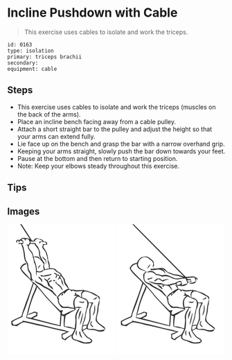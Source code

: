 # Incline Pushdown with Cable
> This exercise uses cables to isolate and work the triceps.

``` 
id: 0163 
type: isolation 
primary: triceps brachii 
secondary:  
equipment: cable 
``` 

## Steps

 - This exercise uses cables to isolate and work the triceps (muscles on the back of the arms).
 - Place an incline bench facing away from a cable pulley.
 - Attach a short straight bar to the pulley and adjust the height so that your arms can extend fully.
 - Lie face up on the bench and grasp the bar with a narrow overhand grip.
 - Keeping your arms straight, slowly push the bar down towards your feet.
 - Pause at the bottom and then return to starting position.
 - Note: Keep your elbows steady throughout this exercise.

## Tips


## Images

<svg width="187pt" height="300" viewBox="0 0 187 225" xmlns="http://www.w3.org/2000/svg">
  <g fill="#FFF">
    <path d="M0 0h22.4c5.83 8.43 10.93 17.35 16.82 25.74-3.89-1.47-8.06-2.27-12.23-2.01-2.22-.13-3.51 1.98-5.09 3.17-2.07.45-5.86-.65-6.35 2.26.06.9-.21 3.04 1.25 2.61.13-.66.38-2 .5-2.67.44-.32 1.31-.98 1.75-1.3l1.04 4.21c.76-1.11 1.21-2.39 1.74-3.61 2.24 0 4.15.98 5.71 2.53l-1.76 1.76c-2.34.08-4.9-.31-7.01.93 1.69.81 3.56.56 5.36.53 2.17 6.27 4.32 12.64 4.67 19.32.27 4.78 1.23 9.81 4.62 13.42 1.45 3.52 1.35 7.35 1.98 11.04.54 3.18 2.97 5.49 4.28 8.32.57 3.1.41 6.28.82 9.4-4.84-6.68-11.63-11.66-16.11-18.63.97-4.55 5.03-7.06 9.27-8.09-.61-.53-1.22-1.05-1.83-1.57-4.65.93-7.67 4.62-9.59 8.69 1.78 3.61 3.89 7.11 6.79 9.94 4.03 4.58 9.52 7.73 12.8 12.98.87.82 1.73 1.66 2.6 2.48-4.02 11.79-8.04 23.59-12.66 35.18-2.25 7.51-5.67 14.68-6.99 22.45-5.94 2.98-12.2 5.27-17.88 8.77.07 2.39.15 4.81.82 7.12 3.04.57 6.07 1.15 9.14 1.5 3.51-2.91 7.28-5.68 11.74-6.9 7.61 1.17 15.08 3.03 22.5 5.02 12.1 1.83 23.79 5.63 35.78 7.99 5.46 1.4 11.08 2.07 16.44 3.85-3.15 1.03-6.29 2.1-9.31 3.48.2 2.65.36 5.3.46 7.96 2.04 1.18 4.17 2.2 6.37 3.06 2.75-3.94 7.18-5.85 10.91-8.64-1.61 3.85 1.28 8 5.23 8.56 6.2 1.32 11.51 5.64 18.03 5.61 3.56-.01 7.51.37 10.61-1.72 1.07-1.08 2.46-2.94 1.2-4.39-2.22-3.31-6.65-3.93-9.16-6.92-2.37-2.9-5.05-5.58-6.84-8.9 2.14-1.35 4.37-2.57 6.58-3.79 3.05 2.27 6.98 2.1 10.59 2.18 5.54-.08 10.34 4.07 16.01 2.69 1.81-.15 6.15-1.49 4.38-3.73-3.38.87-6.86 1.89-10.38 1.34-3.05-.58-5.92-1.97-9.03-2.17-2.67.03-5.34.27-8.01.35-.44-.59-1.32-1.77-1.76-2.37.48-4.72 2.77-8.88 4.68-13.12.86-5.27.17-10.62.12-15.91.25-5.26 3.07-9.89 5.23-14.55-2.68-.03-5.35.06-8.02.22-1.13-2.36-2.37-4.82-4.59-6.34-2.06-1.6-4.91-1.5-7.13-2.64.08-2.65-.91-5.84 1.15-7.94 1.24-1.6 3.2-2.9 5.31-2.42 5.25.94 10.31 3.03 14.72 6.02 2.2 1.54 5.43 1.6 6.91 4.1.98 1.63 2.46 3.46 1.6 5.47-1.49 5.62-3.04 11.28-3.23 17.14-.3 5.8-2.73 11.3-2.86 17.1 3.3 7.39 11.65 10.29 16.93 15.99.24-3.76-3.55-5.37-6.01-7.37-3.78-2.78-8.75-5.69-8.99-10.95.06-6.08 3.29-11.71 2.97-17.86-.38-3.82 1.94-7.19 1.71-10.99-.26-3.15 1.24-6.59-.1-9.55-4.92-3.25-9.84-6.91-15.69-8.29-3.68-.91-7.15-3.2-11.07-2.42.14-.31.42-.92.56-1.23-4.14.57-8.32.46-12.47.83-3.23.3-6.28-2.14-9.47-.78-1.51-.93-3.19-1.5-4.92-1.84-.63-3.61-2.76-6.61-4.82-9.54-2.07-2.72-1.24-6.67-3.58-9.23-1.55-1.87-3.26-3.65-4.19-5.93-.9-2.68-3.78-3.62-6-4.92-2.05-.84-2.96-2.99-4.57-4.36-3.04-1.63-6.64-1.68-10.01-1.6.1-3.49.46-7.17-1.1-10.42-2.13-4.33-1.57-9.28-3.08-13.79-1.03-4.79-4.33-8.55-6.84-12.62.26-.89.77-2.68 1.03-3.58 1.92-.23 3.83-.46 5.75-.7-.22-1.37.31-3.18-1.09-4.07-1.51-.85-3.36-.62-5.02-.9-1.51-4.41-6.61-4.41-10.39-5.49-3.38-.65-6.53 1.22-7.28 4.65-.76-.4-2.27-1.21-3.02-1.61C36.44 18.39 30.7 9.08 24.63 0H187v225H0V0m147.95 129.69c2.74 1.07 8.2.26 6.81-3.71-1.98 1.8-3.89 3.58-6.81 3.71m3.54 9.25c-.8 3.32-.51 6.75-.86 10.12-.54 3.08-1.9 5.94-2.59 8.99 5.02-4.72 4.65-12.85 3.45-19.11m-5.66 28.12c-.79 2.3-3.2 5.15-1.21 7.46 1.26 1.26 2.18 3.77 4.35 3.18-.73-1.99-2.4-3.27-4.01-4.54.22-1.98 2.2-4.2.87-6.1z"/>
    <path d="M24.44 26.48c1.41-1.36 3.33-1.28 5.14-1.12.42 1.43 1.28 2.66 2.2 3.8.01-.77.01-2.31.02-3.08 1.62-.27 3.56-1.32 4.85.3 1.01 1.48 1.74 3.12 2.61 4.69-.69 1.57-1.49 3.09-2.46 4.5-1.57-.45-3.19-.36-4.8-.37 1.6.92 4.25 1.26 3.68 3.75.18 6.28 7.48 9.03 8.13 15.15.41 4.03 2.67 7.71 2.39 11.82 4.85 7.05 2.71 15.94 4.48 23.75.36-2.34.36-4.72.35-7.08 3.88 1.05 9.13 1.48 11.53-2.49 5.64-1.51 11.53-3.12 17.4-2.1 3.12.49 3.9 4.26 6.86 5.03 2.33.87 4.24 2.52 5.83 4.4-.52.84-1.05 1.68-1.58 2.51-.52-.77-1.56-2.33-2.08-3.11-1.46 1.77-2.72-.39-3.89-1.09-1.06-1.08-2.65-1.15-4.03-1.52-.02 2.52 2.93 2.46 4.63 3.27-1.62 1.85-2.11 4.19-1.34 6.53.95-2.01 1.71-4.1 2.59-6.14 1.19 1.01 2.86 1.62 3.55 3.12-1.3 1.74-2.65 3.49-2.95 5.71.96-1 1.89-2.03 2.83-3.06.94.68 1.88 1.36 2.84 2.02.79 4.09 1.48 9.04 5.48 11.27-.45-.51-1.37-1.54-1.82-2.05-.39-3.34-.95-7.05-3.3-9.61-.05-1.62-1.08-2.83-2.1-3.98.44-.69.88-1.39 1.32-2.08 1.69 1.99 3.98 3.7 4.68 6.34.71 2.4.96 4.91 1.71 7.3 2.13 3 4.75 5.64 6.58 8.87-4.49.81-7.52 4.48-11.46 6.44-3.7 1.73-5.65 5.46-8.45 8.23 2.32 3.19 1.7 7.33 2.99 10.88 1.59 2.34 3.19 4.75 5.23 6.72 3.14 1.3 6.59 1.06 9.9.85 4.27.41 8.47 1.41 12.77 1.61-.3.5-.9 1.52-1.2 2.03-6.67 1.65-12.4 5.55-18.74 8.03-.81-.78-1.62-1.57-2.42-2.37.74-1.87 1.5-3.73 2.22-5.6-2.22.34-4.92 1.63-6.63-.55-10.46-10.21-20.82-20.6-29.79-32.16-4.35-5-8.64-10.08-13.41-14.68-1.68-1.13-5.17-2.06-4.29-4.7 1.16.77 2.34 1.51 3.54 2.22-.5-1.94-2.47-2.97-3.17-4.8-1.09-2.73-.41-5.79-1.36-8.55-1.02-2.18-2.61-4.04-3.73-6.17-2.31-4.4-.19-10.25-3.82-14.07-3.87-5.29-2.61-12.25-4.31-18.27-1.17-4.26-1.22-9.13-4.37-12.56 3 .12 3.37-3.6 2.04-5.51-.91-.82-1.86-1.57-2.87-2.27m39.13 62.36c-2.05.5-3.92-.37-5.59-1.48-.43 1.33.23 2.58 1.4 3.26 5.81-.36 12.02-.36 17.18-3.38-.13-.33-.41-.99-.55-1.32-3.94 1.71-8.28 2.03-12.44 2.92m-10.01 1.85c.58 2.49 2.95 3.72 4.5 5.52.69 1.35.77 3.35 2.62 3.61-.17-1.5-.39-3-.64-4.49-2.07-1.65-3.65-4.28-6.48-4.64m15.65 6.27c-1.85-1.22-3.44-3.18-5.85-3.17 1.6 2.8 5.16 4.05 6.11 7.25.9 2.18.52 5.29 3.05 6.42 2.79 1.1 3.85 5.04 7.18 4.61-.98-2.23-2.32-4.33-4.67-5.28-1.93-.83-1.67-3.32-2.48-4.95-1.41-1.22-1.79-3.09-2.47-4.74 1.98-.82 3.39-2.42 4.5-4.19-2.78-.45-3.83 2.37-5.37 4.05m2.13 2.15c.68.46 1.38.91 2.07 1.36 1.46-1.14 4.6-1.93 3.15-4.35-1.61 1.21-3.25 2.42-5.22 2.99m-23.56-2.65c-.02 5.84 6.92 6.35 10.47 9.29 4.42 4.05 10.4 5.37 15.14 8.92 5.14 2.48 7.67 8.31 12.86 10.6-2.05-4.17-5.92-7.12-8.62-10.87-3.15-1.45-6.13-3.21-9.09-5-2.29-1.41-5.07-2.07-6.93-4.12-3.72-4.39-10.89-3.4-13.83-8.82m31.63.77c-.57 1.81 3.12 1.87 3.54.41-.22-1.6-2.71-1.37-3.54-.41m4.93 5.26c2.56 2.49 6.01 4.05 7.95 7.16 1.16 1.6 1.76 3.79 3.74 4.6-1.23-5.28-5.26-9.97-10.47-11.6-.25-1.3-.51-2.6-.8-3.89-1.27.8-1.43 2.7-.42 3.73z"/>
    <path d="M47.53 29.27c.96-3.18 3.81-4.11 6.88-3.86 2.5 1.35 6.27 1.49 6.47 5.17-.69-.19-2.08-.56-2.77-.75l-3.09.8c.37 1.14.75 2.28 1.11 3.43.01-3.93 4.24-3.31 6.97-3.17 1.63.28 4.02.05 4.6 2.12-.98 2.76-4.51 1.03-6.66 1.24.19.69.58 2.07.78 2.76-.37.49-1.11 1.48-1.48 1.97 1.07 4.39 5.73 6.69 6.64 11.15.84 3.29 2.72 6.44 2.23 9.94.29.39.89 1.17 1.18 1.57-1.06 2.71.44 5.3 1.19 7.86.71 2.38-.07 5.03 1.17 7.27-2.51.05-4.96.61-7.33 1.41-.77-1.92-1.34-3.91-1.89-5.91.33-1.71.64-3.42.99-5.13-3.26-3.95-5.59-8.5-7.47-13.24-.68-2.44.17-5.09-.77-7.48-.97-2.52-1.84-5.12-3.21-7.46-1.58-1.89-3.78-3.48-4.04-6.12-2.8-.22-5.62-.31-8.44-.19-.08-.85-.25-2.55-.33-3.4 3.18 1.94 6.87-.23 10.37.18l-3.1-.16m13.36 26.4c.28 3.3 3.1 5.28 5.4 7.25.23 2.43.5 4.87 1.34 7.19-.05-2.97-.42-5.91-.75-8.85-2.59-1.23-3.62-4.11-5.99-5.59z"/>
    <path d="M40.09 33.76c2.32.13 4.64.23 6.96.31 1.73 3.77 5.41 6.21 6.83 10.16 1.9 3.46.64 7.59 1.84 11.23.59 1.78 2.14 3.34 1.86 5.33-1.27-1.48-2.04-3.62-4-4.37-2.5-1.15-5.33-.67-7.89.02-.83-3.26-1.25-6.91-3.75-9.4-1.76-1.86-3.43-3.85-4.59-6.15-1.06-2.75 1.27-5.08 2.74-7.13z"/>
    <path d="M45.89 57.16c8.07-1.72 13.52 5.78 17.33 11.69-1.13 3.13-1.24 6.62.57 9.53-2.28 1.16-4.47 2.58-6.94 3.33-1.99.11-3.9-.64-5.84-.96 1.08-8.36-3.87-15.6-5.12-23.59m9.22 14.81c-.99 1.5-1.84 3.13-1.74 4.99 1.75-2.27 3.21-4.75 5-6.99-1.02.78-2.05 1.55-3.26 2zM31.63 144.14c5.11-13.69 9.48-27.65 14.19-41.48 1.55 1.4 3 2.89 4.4 4.44-1.71 4.9-3.86 9.62-5.97 14.35-3.53 9.35-6.61 18.88-8.88 28.62-.74 3.78-1.33 7.61-2.75 11.21.98.76 2.03 1.47 3.31 1.61 18.85 4.51 37.6 9.44 56.49 13.79.86-6.43.94-12.93 1.49-19.39 1.4 1 2.78 2.19 4.65 1.89-.9 6-1.11 12.12-.39 18.16 3.22-.17 6.07 1.83 9.29 2.02 3.01 1.03 6.79.37 9.21 2.75-1.31 2.72-2.8 5.35-4.25 7.99-4.01 3.32-9.2 4.84-12.77 8.76-1.29-.93-2.8-1.63-3.79-2.91-.17-1.64-.12-3.29-.13-4.94 4.21-1.05 7.96-3.29 11.63-5.52-3.68.21-6.84-2.04-10.4-2.6-15.84-2.85-31.19-7.89-46.99-10.98-7.97-1.6-15.77-4.22-23.89-5l.48 1.85c-5.69.93-10.04 6.99-16.13 4.9-.6-1.42-1.23-2.83-1.87-4.23 4.95-4.63 12.08-5.88 17.88-9.25.02-5.82 3.46-10.69 5.19-16.04z"/>
    <path d="M51.22 108.2c5.92 5.67 10.76 12.31 16.02 18.56 8.12 8.22 15.51 17.1 23.78 25.17 2.14 1.83 1.12 4.78.97 7.15-.66 5.43-.55 10.9-1.21 16.32-3.32-1.94-7.16-2.35-10.81-3.28-11.98-2.97-23.84-6.37-35.8-9.4 2.53-1.32 5.06-2.63 7.69-3.72.19-2.12.36-4.23.55-6.35-1.77-.52-3.54-.97-5.31-1.47-3.82 1.93-7.88 3.3-11.81 4.98 2.31-6.25 3.29-12.86 5.57-19.1 1.91-6.2 4.31-12.24 6.84-18.21 1.64-3.39 3.8-6.71 3.52-10.65zM98.86 120.54c2.55-3.14 5.36-7.04 9.71-7.53.91 1.23 1.94 2.38 3.13 3.36.49-.54 1.47-1.61 1.97-2.15 5.02 4.4 11.6.67 17.4 1.16-2.87 2.3-4.03 6.23-2.64 9.69-.48.45-.97.89-1.46 1.33-1.39-2.67-3.47-4.69-6.67-4.52-.61-1.6-1.45-3.16-3.03-3.98.12 1.29.28 2.58.46 3.86-.91.61-1.81 1.22-2.71 1.84 2.03.06 4.06.12 6.09.25-6.98 4.22-8.35 13.64-5.01 20.62-3.16.32-6.21-.57-9.24-1.32-3.36-.9-6.9.18-10.26-.67-2.28-1.36-4.16-3.28-5.99-5.18-.86-2.84-2.17-6.03-.81-8.93-.52-.36-1.56-1.09-2.08-1.45 2.64-3.55 6.08-6.47 9.94-8.59.39.74.78 1.48 1.2 2.21m-2.93-.52c-.94.88-2.38 2.16-1.98 3.58.95-.23 1.78-.73 2.49-1.5.73-.54.71-2.35-.51-2.08z"/>
    <path d="M118 129.03c1.2-1.74 3.07-2.86 4.76-4.07 4.15 2.52 8.89 3.72 13.22 5.84 2.58 1.37 2.57 4.62 2.87 7.16-.86 6.8-3.41 13.28-4.09 20.12-1.48 8.71-5.98 16.85-5.84 25.85 2.49 4.12 5.3 8.07 8.47 11.69 2.89 2.04 6.41 3.28 8.39 6.41-1.18.72-2.17 2.16-3.71 1.97-3.44-.39-6.88 1.54-10.19.03-4.86-2.06-9.97-3.36-15.02-4.84-3.16-.59-4.24-4.52-2.9-7.13 1.72-3.87 3.85-7.58 5.2-11.6.96-6.78.85-13.64.8-20.46-.16-5.77 4.86-10.09 5.17-15.66l4.29.8c-3.11-3.52-7.81-2.27-11.75-1.34-1.2-4.82-2.03-10.16.33-14.77m5.89 5.13c2.47 1.64 5.36 2.16 8.29 1.98.53-.9 1.08-1.81 1.61-2.72-1.23.43-2.44.89-3.69 1.23-2.03-.54-4.12-1.15-6.21-.49m.41 22.72c-.23 2.63-1.72 5.53-.28 8.04.45-5.43 4.02-10.11 3.98-15.57-2.57 1.57-2.99 4.85-3.7 7.53m6.38-2.74c-1.87 6.61-3.76 13.26-4.64 20.08 3.76-5.94 3.67-13.24 5.55-19.84-.23-.06-.69-.18-.91-.24m-10.74 38.94c1.29-2.94-.58-6.23.94-9.25-3.75 1.35-2.12 6.51-.94 9.25m4.79-7.06c-.24 4.1 1.78 8.48 5.11 10.89-.81-3.88-4.01-7.2-3.14-11.36-.49.12-1.48.35-1.97.47z"/>
    <path d="M141 136.41c1.77.19 3.56.32 5.34.42-1.56 5.01-4.78 9.81-4.04 15.26.49 4.6.5 9.3-.34 13.86-.98 2.95-2.57 5.65-3.78 8.51-2.37-.77-4.68-.1-6.88.84.75-5.28 3.88-9.85 4.38-15.18.36-4.38 1.83-8.55 2.34-12.89 2.13-3.22 2.95-6.98 2.98-10.82zM118.9 146.63c-.43-.61-.85-1.22-1.27-1.83l5.29-.36c.49.5.97 1 1.46 1.51-1.38 1.13-2.65 2.44-3.34 4.11-1.7 3.74-3.78 7.73-3.14 11.97 1.2 6.1-.62 12.2-.92 18.29-5.63-1.82-11.56-3.93-17.5-3.54-.35-6.45.63-12.9 1.84-19.21 5-1.77 8.67-5.85 13.67-7.53 1.58-.76 2.65-2.23 3.91-3.41zM35.13 156.51c4.93 1.01 8.98-4 13.81-3.14 2.44.49 1.66 3.72-.04 4.56-2.52 1.42-5.19 2.58-7.59 4.21-2.46-.38-4.92-.77-7.4-1.02.42-1.54.83-3.07 1.22-4.61zM130.65 177.04c2.15-1.38 4.57-1.92 7.1-1.41-.32 1.35-.65 2.7-.98 4.05-2.07 1.17-4.17 2.28-6.28 3.36.1-2 .15-4 .16-6z"/>
  </g>
  <g fill="#333">
    <path d="M22.4 0h2.23c6.07 9.08 11.81 18.39 17.7 27.59.75.4 2.26 1.21 3.02 1.61.75-3.43 3.9-5.3 7.28-4.65 3.78 1.08 8.88 1.08 10.39 5.49 1.66.28 3.51.05 5.02.9 1.4.89.87 2.7 1.09 4.07-1.92.24-3.83.47-5.75.7-.26.9-.77 2.69-1.03 3.58 2.51 4.07 5.81 7.83 6.84 12.62 1.51 4.51.95 9.46 3.08 13.79 1.56 3.25 1.2 6.93 1.1 10.42 3.37-.08 6.97-.03 10.01 1.6 1.61 1.37 2.52 3.52 4.57 4.36 2.22 1.3 5.1 2.24 6 4.92.93 2.28 2.64 4.06 4.19 5.93 2.34 2.56 1.51 6.51 3.58 9.23 2.06 2.93 4.19 5.93 4.82 9.54 1.73.34 3.41.91 4.92 1.84 3.19-1.36 6.24 1.08 9.47.78 4.15-.37 8.33-.26 12.47-.83-.14.31-.42.92-.56 1.23 3.92-.78 7.39 1.51 11.07 2.42 5.85 1.38 10.77 5.04 15.69 8.29 1.34 2.96-.16 6.4.1 9.55.23 3.8-2.09 7.17-1.71 10.99.32 6.15-2.91 11.78-2.97 17.86.24 5.26 5.21 8.17 8.99 10.95 2.46 2 6.25 3.61 6.01 7.37-5.28-5.7-13.63-8.6-16.93-15.99.13-5.8 2.56-11.3 2.86-17.1.19-5.86 1.74-11.52 3.23-17.14.86-2.01-.62-3.84-1.6-5.47-1.48-2.5-4.71-2.56-6.91-4.1-4.41-2.99-9.47-5.08-14.72-6.02-2.11-.48-4.07.82-5.31 2.42-2.06 2.1-1.07 5.29-1.15 7.94 2.22 1.14 5.07 1.04 7.13 2.64 2.22 1.52 3.46 3.98 4.59 6.34 2.67-.16 5.34-.25 8.02-.22-2.16 4.66-4.98 9.29-5.23 14.55.05 5.29.74 10.64-.12 15.91-1.91 4.24-4.2 8.4-4.68 13.12.44.6 1.32 1.78 1.76 2.37 2.67-.08 5.34-.32 8.01-.35 3.11.2 5.98 1.59 9.03 2.17 3.52.55 7-.47 10.38-1.34 1.77 2.24-2.57 3.58-4.38 3.73-5.67 1.38-10.47-2.77-16.01-2.69-3.61-.08-7.54.09-10.59-2.18-2.21 1.22-4.44 2.44-6.58 3.79 1.79 3.32 4.47 6 6.84 8.9 2.51 2.99 6.94 3.61 9.16 6.92 1.26 1.45-.13 3.31-1.2 4.39-3.1 2.09-7.05 1.71-10.61 1.72-6.52.03-11.83-4.29-18.03-5.61-3.95-.56-6.84-4.71-5.23-8.56-3.73 2.79-8.16 4.7-10.91 8.64-2.2-.86-4.33-1.88-6.37-3.06-.1-2.66-.26-5.31-.46-7.96 3.02-1.38 6.16-2.45 9.31-3.48-5.36-1.78-10.98-2.45-16.44-3.85-11.99-2.36-23.68-6.16-35.78-7.99-7.42-1.99-14.89-3.85-22.5-5.02-4.46 1.22-8.23 3.99-11.74 6.9-3.07-.35-6.1-.93-9.14-1.5-.67-2.31-.75-4.73-.82-7.12 5.68-3.5 11.94-5.79 17.88-8.77 1.32-7.77 4.74-14.94 6.99-22.45 4.62-11.59 8.64-23.39 12.66-35.18-.87-.82-1.73-1.66-2.6-2.48-3.28-5.25-8.77-8.4-12.8-12.98-2.9-2.83-5.01-6.33-6.79-9.94 1.92-4.07 4.94-7.76 9.59-8.69.61.52 1.22 1.04 1.83 1.57-4.24 1.03-8.3 3.54-9.27 8.09 4.48 6.97 11.27 11.95 16.11 18.63-.41-3.12-.25-6.3-.82-9.4-1.31-2.83-3.74-5.14-4.28-8.32-.63-3.69-.53-7.52-1.98-11.04-3.39-3.61-4.35-8.64-4.62-13.42-.35-6.68-2.5-13.05-4.67-19.32-1.8.03-3.67.28-5.36-.53 2.11-1.24 4.67-.85 7.01-.93l1.76-1.76c-1.56-1.55-3.47-2.53-5.71-2.53-.53 1.22-.98 2.5-1.74 3.61l-1.04-4.21c-.44.32-1.31.98-1.75 1.3-.12.67-.37 2.01-.5 2.67-1.46.43-1.19-1.71-1.25-2.61.49-2.91 4.28-1.81 6.35-2.26 1.58-1.19 2.87-3.3 5.09-3.17 4.17-.26 8.34.54 12.23 2.01C33.33 17.35 28.23 8.43 22.4 0m2.04 26.48c1.01.7 1.96 1.45 2.87 2.27 1.33 1.91.96 5.63-2.04 5.51 3.15 3.43 3.2 8.3 4.37 12.56 1.7 6.02.44 12.98 4.31 18.27 3.63 3.82 1.51 9.67 3.82 14.07 1.12 2.13 2.71 3.99 3.73 6.17.95 2.76.27 5.82 1.36 8.55.7 1.83 2.67 2.86 3.17 4.8-1.2-.71-2.38-1.45-3.54-2.22-.88 2.64 2.61 3.57 4.29 4.7 4.77 4.6 9.06 9.68 13.41 14.68 8.97 11.56 19.33 21.95 29.79 32.16 1.71 2.18 4.41.89 6.63.55-.72 1.87-1.48 3.73-2.22 5.6.8.8 1.61 1.59 2.42 2.37 6.34-2.48 12.07-6.38 18.74-8.03.3-.51.9-1.53 1.2-2.03-4.3-.2-8.5-1.2-12.77-1.61-3.31.21-6.76.45-9.9-.85-2.04-1.97-3.64-4.38-5.23-6.72-1.29-3.55-.67-7.69-2.99-10.88 2.8-2.77 4.75-6.5 8.45-8.23 3.94-1.96 6.97-5.63 11.46-6.44-1.83-3.23-4.45-5.87-6.58-8.87-.75-2.39-1-4.9-1.71-7.3-.7-2.64-2.99-4.35-4.68-6.34-.44.69-.88 1.39-1.32 2.08 1.02 1.15 2.05 2.36 2.1 3.98 2.35 2.56 2.91 6.27 3.3 9.61.45.51 1.37 1.54 1.82 2.05-4-2.23-4.69-7.18-5.48-11.27-.96-.66-1.9-1.34-2.84-2.02-.94 1.03-1.87 2.06-2.83 3.06.3-2.22 1.65-3.97 2.95-5.71-.69-1.5-2.36-2.11-3.55-3.12-.88 2.04-1.64 4.13-2.59 6.14-.77-2.34-.28-4.68 1.34-6.53-1.7-.81-4.65-.75-4.63-3.27 1.38.37 2.97.44 4.03 1.52 1.17.7 2.43 2.86 3.89 1.09.52.78 1.56 2.34 2.08 3.11.53-.83 1.06-1.67 1.58-2.51-1.59-1.88-3.5-3.53-5.83-4.4-2.96-.77-3.74-4.54-6.86-5.03-5.87-1.02-11.76.59-17.4 2.1-2.4 3.97-7.65 3.54-11.53 2.49.01 2.36.01 4.74-.35 7.08-1.77-7.81.37-16.7-4.48-23.75.28-4.11-1.98-7.79-2.39-11.82-.65-6.12-7.95-8.87-8.13-15.15.57-2.49-2.08-2.83-3.68-3.75 1.61.01 3.23-.08 4.8.37.97-1.41 1.77-2.93 2.46-4.5-.87-1.57-1.6-3.21-2.61-4.69-1.29-1.62-3.23-.57-4.85-.3-.01.77-.01 2.31-.02 3.08-.92-1.14-1.78-2.37-2.2-3.8-1.81-.16-3.73-.24-5.14 1.12m23.09 2.79l3.1.16c-3.5-.41-7.19 1.76-10.37-.18.08.85.25 2.55.33 3.4 2.82-.12 5.64-.03 8.44.19.26 2.64 2.46 4.23 4.04 6.12 1.37 2.34 2.24 4.94 3.21 7.46.94 2.39.09 5.04.77 7.48 1.88 4.74 4.21 9.29 7.47 13.24-.35 1.71-.66 3.42-.99 5.13.55 2 1.12 3.99 1.89 5.91 2.37-.8 4.82-1.36 7.33-1.41-1.24-2.24-.46-4.89-1.17-7.27-.75-2.56-2.25-5.15-1.19-7.86-.29-.4-.89-1.18-1.18-1.57.49-3.5-1.39-6.65-2.23-9.94-.91-4.46-5.57-6.76-6.64-11.15.37-.49 1.11-1.48 1.48-1.97-.2-.69-.59-2.07-.78-2.76 2.15-.21 5.68 1.52 6.66-1.24-.58-2.07-2.97-1.84-4.6-2.12-2.73-.14-6.96-.76-6.97 3.17-.36-1.15-.74-2.29-1.11-3.43l3.09-.8c.69.19 2.08.56 2.77.75-.2-3.68-3.97-3.82-6.47-5.17-3.07-.25-5.92.68-6.88 3.86m-7.44 4.49c-1.47 2.05-3.8 4.38-2.74 7.13 1.16 2.3 2.83 4.29 4.59 6.15 2.5 2.49 2.92 6.14 3.75 9.4 2.56-.69 5.39-1.17 7.89-.02 1.96.75 2.73 2.89 4 4.37.28-1.99-1.27-3.55-1.86-5.33-1.2-3.64.06-7.77-1.84-11.23-1.42-3.95-5.1-6.39-6.83-10.16-2.32-.08-4.64-.18-6.96-.31m5.8 23.4c1.25 7.99 6.2 15.23 5.12 23.59 1.94.32 3.85 1.07 5.84.96 2.47-.75 4.66-2.17 6.94-3.33-1.81-2.91-1.7-6.4-.57-9.53-3.81-5.91-9.26-13.41-17.33-11.69m-14.26 86.98c-1.73 5.35-5.17 10.22-5.19 16.04-5.8 3.37-12.93 4.62-17.88 9.25.64 1.4 1.27 2.81 1.87 4.23 6.09 2.09 10.44-3.97 16.13-4.9l-.48-1.85c8.12.78 15.92 3.4 23.89 5 15.8 3.09 31.15 8.13 46.99 10.98 3.56.56 6.72 2.81 10.4 2.6-3.67 2.23-7.42 4.47-11.63 5.52.01 1.65-.04 3.3.13 4.94.99 1.28 2.5 1.98 3.79 2.91 3.57-3.92 8.76-5.44 12.77-8.76 1.45-2.64 2.94-5.27 4.25-7.99-2.42-2.38-6.2-1.72-9.21-2.75-3.22-.19-6.07-2.19-9.29-2.02-.72-6.04-.51-12.16.39-18.16-1.87.3-3.25-.89-4.65-1.89-.55 6.46-.63 12.96-1.49 19.39-18.89-4.35-37.64-9.28-56.49-13.79-1.28-.14-2.33-.85-3.31-1.61 1.42-3.6 2.01-7.43 2.75-11.21 2.27-9.74 5.35-19.27 8.88-28.62 2.11-4.73 4.26-9.45 5.97-14.35-1.4-1.55-2.85-3.04-4.4-4.44-4.71 13.83-9.08 27.79-14.19 41.48m19.59-35.94c.28 3.94-1.88 7.26-3.52 10.65-2.53 5.97-4.93 12.01-6.84 18.21-2.28 6.24-3.26 12.85-5.57 19.1 3.93-1.68 7.99-3.05 11.81-4.98 1.77.5 3.54.95 5.31 1.47-.19 2.12-.36 4.23-.55 6.35-2.63 1.09-5.16 2.4-7.69 3.72 11.96 3.03 23.82 6.43 35.8 9.4 3.65.93 7.49 1.34 10.81 3.28.66-5.42.55-10.89 1.21-16.32.15-2.37 1.17-5.32-.97-7.15-8.27-8.07-15.66-16.95-23.78-25.17-5.26-6.25-10.1-12.89-16.02-18.56m47.64 12.34c-.42-.73-.81-1.47-1.2-2.21-3.86 2.12-7.3 5.04-9.94 8.59.52.36 1.56 1.09 2.08 1.45-1.36 2.9-.05 6.09.81 8.93 1.83 1.9 3.71 3.82 5.99 5.18 3.36.85 6.9-.23 10.26.67 3.03.75 6.08 1.64 9.24 1.32-3.34-6.98-1.97-16.4 5.01-20.62-2.03-.13-4.06-.19-6.09-.25.9-.62 1.8-1.23 2.71-1.84a82.91 82.91 0 0 1-.46-3.86c1.58.82 2.42 2.38 3.03 3.98 3.2-.17 5.28 1.85 6.67 4.52.49-.44.98-.88 1.46-1.33-1.39-3.46-.23-7.39 2.64-9.69-5.8-.49-12.38 3.24-17.4-1.16-.5.54-1.48 1.61-1.97 2.15-1.19-.98-2.22-2.13-3.13-3.36-4.35.49-7.16 4.39-9.71 7.53m19.14 8.49c-2.36 4.61-1.53 9.95-.33 14.77 3.94-.93 8.64-2.18 11.75 1.34l-4.29-.8c-.31 5.57-5.33 9.89-5.17 15.66.05 6.82.16 13.68-.8 20.46-1.35 4.02-3.48 7.73-5.2 11.6-1.34 2.61-.26 6.54 2.9 7.13 5.05 1.48 10.16 2.78 15.02 4.84 3.31 1.51 6.75-.42 10.19-.03 1.54.19 2.53-1.25 3.71-1.97-1.98-3.13-5.5-4.37-8.39-6.41-3.17-3.62-5.98-7.57-8.47-11.69-.14-9 4.36-17.14 5.84-25.85.68-6.84 3.23-13.32 4.09-20.12-.3-2.54-.29-5.79-2.87-7.16-4.33-2.12-9.07-3.32-13.22-5.84-1.69 1.21-3.56 2.33-4.76 4.07m23 7.38c-.03 3.84-.85 7.6-2.98 10.82-.51 4.34-1.98 8.51-2.34 12.89-.5 5.33-3.63 9.9-4.38 15.18 2.2-.94 4.51-1.61 6.88-.84 1.21-2.86 2.8-5.56 3.78-8.51.84-4.56.83-9.26.34-13.86-.74-5.45 2.48-10.25 4.04-15.26-1.78-.1-3.57-.23-5.34-.42m-22.1 10.22c-1.26 1.18-2.33 2.65-3.91 3.41-5 1.68-8.67 5.76-13.67 7.53-1.21 6.31-2.19 12.76-1.84 19.21 5.94-.39 11.87 1.72 17.5 3.54.3-6.09 2.12-12.19.92-18.29-.64-4.24 1.44-8.23 3.14-11.97.69-1.67 1.96-2.98 3.34-4.11-.49-.51-.97-1.01-1.46-1.51l-5.29.36c.42.61.84 1.22 1.27 1.83m-83.77 9.88c-.39 1.54-.8 3.07-1.22 4.61 2.48.25 4.94.64 7.4 1.02 2.4-1.63 5.07-2.79 7.59-4.21 1.7-.84 2.48-4.07.04-4.56-4.83-.86-8.88 4.15-13.81 3.14m95.52 20.53c-.01 2-.06 4-.16 6 2.11-1.08 4.21-2.19 6.28-3.36.33-1.35.66-2.7.98-4.05-2.53-.51-4.95.03-7.1 1.41z"/>
    <path d="M60.89 55.67c2.37 1.48 3.4 4.36 5.99 5.59.33 2.94.7 5.88.75 8.85-.84-2.32-1.11-4.76-1.34-7.19-2.3-1.97-5.12-3.95-5.4-7.25zM55.11 71.97c1.21-.45 2.24-1.22 3.26-2-1.79 2.24-3.25 4.72-5 6.99-.1-1.86.75-3.49 1.74-4.99zM63.57 88.84c4.16-.89 8.5-1.21 12.44-2.92.14.33.42.99.55 1.32-5.16 3.02-11.37 3.02-17.18 3.38-1.17-.68-1.83-1.93-1.4-3.26 1.67 1.11 3.54 1.98 5.59 1.48zM53.56 90.69c2.83.36 4.41 2.99 6.48 4.64.25 1.49.47 2.99.64 4.49-1.85-.26-1.93-2.26-2.62-3.61-1.55-1.8-3.92-3.03-4.5-5.52zM69.21 96.96c1.54-1.68 2.59-4.5 5.37-4.05-1.11 1.77-2.52 3.37-4.5 4.19.68 1.65 1.06 3.52 2.47 4.74.81 1.63.55 4.12 2.48 4.95 2.35.95 3.69 3.05 4.67 5.28-3.33.43-4.39-3.51-7.18-4.61-2.53-1.13-2.15-4.24-3.05-6.42-.95-3.2-4.51-4.45-6.11-7.25 2.41-.01 4 1.95 5.85 3.17z"/>
    <path d="M71.34 99.11c1.97-.57 3.61-1.78 5.22-2.99 1.45 2.42-1.69 3.21-3.15 4.35-.69-.45-1.39-.9-2.07-1.36zM47.78 96.46c2.94 5.42 10.11 4.43 13.83 8.82 1.86 2.05 4.64 2.71 6.93 4.12 2.96 1.79 5.94 3.55 9.09 5 2.7 3.75 6.57 6.7 8.62 10.87-5.19-2.29-7.72-8.12-12.86-10.6-4.74-3.55-10.72-4.87-15.14-8.92-3.55-2.94-10.49-3.45-10.47-9.29zM79.41 97.23c.83-.96 3.32-1.19 3.54.41-.42 1.46-4.11 1.4-3.54-.41zM84.34 102.49c-1.01-1.03-.85-2.93.42-3.73.29 1.29.55 2.59.8 3.89 5.21 1.63 9.24 6.32 10.47 11.6-1.98-.81-2.58-3-3.74-4.6-1.94-3.11-5.39-4.67-7.95-7.16zM95.93 120.02c1.22-.27 1.24 1.54.51 2.08-.71.77-1.54 1.27-2.49 1.5-.4-1.42 1.04-2.7 1.98-3.58zM147.95 129.69c2.92-.13 4.83-1.91 6.81-3.71 1.39 3.97-4.07 4.78-6.81 3.71zM123.89 134.16c2.09-.66 4.18-.05 6.21.49 1.25-.34 2.46-.8 3.69-1.23-.53.91-1.08 1.82-1.61 2.72-2.93.18-5.82-.34-8.29-1.98zM151.49 138.94c1.2 6.26 1.57 14.39-3.45 19.11.69-3.05 2.05-5.91 2.59-8.99.35-3.37.06-6.8.86-10.12zM124.3 156.88c.71-2.68 1.13-5.96 3.7-7.53.04 5.46-3.53 10.14-3.98 15.57-1.44-2.51.05-5.41.28-8.04zM130.68 154.14c.22.06.68.18.91.24-1.88 6.6-1.79 13.9-5.55 19.84.88-6.82 2.77-13.47 4.64-20.08zM145.83 167.06c1.33 1.9-.65 4.12-.87 6.1 1.61 1.27 3.28 2.55 4.01 4.54-2.17.59-3.09-1.92-4.35-3.18-1.99-2.31.42-5.16 1.21-7.46zM119.94 193.08c-1.18-2.74-2.81-7.9.94-9.25-1.52 3.02.35 6.31-.94 9.25zM124.73 186.02c.49-.12 1.48-.35 1.97-.47-.87 4.16 2.33 7.48 3.14 11.36-3.33-2.41-5.35-6.79-5.11-10.89z"/>
  </g>
</svg>

<svg width="187pt" height="300" viewBox="0 0 187 225" xmlns="http://www.w3.org/2000/svg">
  <g fill="#FFF">
    <path d="M0 0h27.11c3.71 4.25 7.72 8.22 11.69 12.23 21.49 21.84 43.1 43.56 64.7 65.28 4.39 4.41 8.64 8.96 13.27 13.13-5.75-2.07-11.64-4-17.81-4.05-3.56-1.26-7.03-2.8-10.64-3.95-2.77-2.19-4.56-5.73-8.2-6.69-4.99-.87-9.98.79-14.97.78-1.11-.46-2.12-1.11-3.17-1.69.59.59 1.75 1.77 2.34 2.36-1.94-.03-3.88-.07-5.82-.08.1.53.29 1.59.38 2.12 4.15.28 8.23-.47 12.28-1.24 3.72-.15 7.27 1.67 10.29 3.71.72 1.25 1.5 2.48 2.37 3.64.57-4.4-3.44-6.53-6.49-8.64 3.95 1.23 7.1 3.84 10.1 6.58 3.7 1.91 7.57 3.71 11.61 4.75 5.7.5 11.21 2.13 16.49 4.28-4.21.29-8.34 1.49-12.58 1.44-6.42-.92-11.58-5.72-18.07-6.4-2.32-.15-4.56.8-6.86.74-3.23-.96-6.45-1.99-9.83-2.22-2.06-2.08-4.18-4.47-7.21-5.02-3.46-.76-6.85.67-9.77 2.4 3.25-.06 6.51-.96 9.75-.36 2.76.54 4.84 2.57 6.67 4.57 3.97.16 7.84 1.25 11.22 3.36 4.9-1.94 10.02-.83 14.67 1.23l2.97 1.56c3.48.7 6.97 2.27 10.58 1.44 4-.72 8.02-1.47 12.11-1.27 1.39 2.72 2.36 5.62 3.2 8.54-3.26.95-6.55 1.8-9.8 2.77.35-2.54.67-5.53-1.97-6.99-4.78-.49-8.11 3.74-12.69 4.09-4.24 1.11-8.49 2.47-12.92 2.39-3.09-.34-5.73-2.27-8.77-2.79-3-.33-6.04.17-9.02-.37-4.28-.87-8.37-2.61-12.75-2.99 5.32 3.09 11.34 5.18 17.49 5.67 3.34-.31 6.69-.1 9.91.97-1.54.5-3.12.88-4.68 1.27 1.49.53 2.99 1.07 4.5 1.56.13-.7.38-2.1.51-2.8 2.51.57 5.08.8 7.55 1.52 2.6 2.23 4 5.45 6.39 7.87-.74-3.17-2.3-6.11-4.7-8.33 3.45-1.03 6.85-2.19 10.41-2.78 1.22 1.03 2.45 2.03 3.7 3.02 1.21-.12 2.42-.23 3.63-.34 5.27 1.96 12.85.12 14.56-5.88 1.9-.18 3.8-.36 5.7-.51-.44-1.69-.86-3.38-1.29-5.06-1.43.16-2.86.34-4.28.52-1.02-.72-2.04-1.43-3.07-2.14 4.63-.51 9.24-1.34 13.93-1.2.8 2.13 1.59 4.27 2.38 6.4-3.48 2.49-7.75 2.93-11.88 3.31 2.91 2.57 6.56.88 9.86.3 2.78-2.24 2.94-5.6 2.26-8.84 1.1 1.14 1.95 2.46 2.56 3.94-.06-1.26-.09-2.52-.11-3.79-1.01-.44-2.04-.83-3.08-1.17-.45-.4-1.35-1.22-1.8-1.62-5.18-.41-10.33.58-15.51.48C89.31 60.66 59.33 30.21 29.11 0H187v225H0V0m43.34 56.93c-4.1 1.93-6.67 5.75-8.42 9.78-2.34.62-4.72 1.19-6.93 2.21-2.82 1.49-4.19 4.54-5.74 7.17 4.61 10.55 15.09 16.34 22.16 25-1.82 4.96-2.83 10.19-5.07 15-4.68 14.42-11.24 28.26-14.6 43.08-5.92 2.86-12.08 5.21-17.74 8.61.09 2.36.05 4.75.59 7.07 3.05.66 6.12 1.3 9.24 1.62 3.41-2.72 6.96-5.62 11.27-6.72 10.53.74 20.44 4.88 30.87 6.24 14.79 3.71 29.68 6.91 44.52 10.37-3.18 1.09-6.38 2.15-9.45 3.54.2 2.66.35 5.33.47 8 2.02 1.17 4.13 2.17 6.32 3.01 2.75-3.91 7.11-5.85 10.87-8.54-1.06 2.93.23 6.62 3.26 7.74 3.35 1.25 6.91 1.95 10.09 3.67 5.47 2.89 11.92 3.23 17.91 2.19 2.2-.52 4.73-2.49 4.23-4.96-1.9-3.61-6.31-4.37-9.1-7.01-2.39-3.24-5.62-5.85-7.19-9.64 2.1-1.27 4.3-2.38 6.44-3.59 3.7 2.64 8.4 1.84 12.65 2.28 3.82.3 7.11 2.93 11.02 2.69 3.02.01 7.75-.15 8.03-4.13-4.78 1.75-10.19 2.61-15.01.54-4.21-1.68-8.71-.83-13.09-.72-.44-.62-1.31-1.87-1.75-2.49.49-4.69 2.75-8.86 4.72-13.05.66-4.94.35-9.96.03-14.92-.05-5.6 2.96-10.55 5.25-15.47-2.66-.1-5.32-.02-7.97.21-1.28-2.75-2.9-5.61-5.69-7.05-2.04-.89-4.23-1.35-6.37-1.91.39-2.93-.64-6.5 2.01-8.61 1.81-2.53 5-1.78 7.6-1.46 3.76 1.65 7.83 2.73 11.18 5.21 2.29 1.98 6.03 1.75 7.64 4.56.77 1.39 1.97 2.78 1.9 4.45-1.46 5.61-3.21 11.21-3.41 17.05-.29 5.81-2.32 11.35-3.01 17.1-.27 1.57.89 2.86 1.68 4.07 4.27 5.3 10.67 8.17 15.31 13.1.36-3.52-3.07-5-5.31-6.9-3.46-2.65-7.81-4.91-9.34-9.25-1.36-4.46.95-8.86 1.75-13.2 1.34-4.72.09-9.84 2.24-14.37.17-4.16.89-8.38.59-12.54-1.86-2.3-4.89-3.1-7.19-4.84-3.94-2.98-8.91-3.94-13.55-5.31-1.99-1.36-4.39-1.5-6.71-1.03l.87-1.27c-4.13.67-8.33.29-12.47.86-3.25.38-6.27-2.32-9.47-.83-1.5-.97-3.21-1.52-4.96-1.79-.73-2.74-1.29-7.05-5.28-6.49 1.52 2.07 3.04 4.15 4.58 6.21-4.57 1.48-8.06 4.9-12.22 7.16-3.21 1.78-5.08 5.07-7.55 7.67 2.45 4.12 1.06 9.58 4.37 13.25 1.17 1.5 2.2 3.14 3.64 4.42 3.16 1.31 6.64 1.03 9.98.88 4.19.38 8.32 1.3 12.52 1.67-.19.46-.57 1.39-.75 1.85-6.82 1.79-12.72 5.73-19.25 8.24-.7-.83-1.36-1.68-1.98-2.56.49-1.9 1.32-3.68 2.04-5.49-2.02.08-4.46 1.72-6.12-.13-8.5-7.83-16.29-16.39-24.13-24.87-6.8-8.78-14.21-17.08-22.01-24.99C37.9 91.2 29.8 85.3 24.39 77.03c.94-5.08 5.81-7.19 10.21-8.55.44 2.53.56 5.42 2.69 7.2 3.37 3.73 8.71 3.78 12.94 5.99-1.59 2.08-4.51 3.68-4.42 6.65.24 4.01.25 8.54 3.17 11.66 2.16 2.82 5.93 3.25 8.65 5.32 6.14 5.25 14.48 7.01 20.27 12.77 2.84 2.45 4.9 5.97 8.58 7.28-2.44-4.02-5.98-7.22-8.85-10.92-4.48-2.05-8.53-4.91-12.99-7-2.23-1.01-3.72-3.06-5.75-4.36-3.12-1.51-6.89-1.9-9.38-4.51-2.79-3.45-1.64-8.25-1.46-12.31 1.14-1.16 2.28-2.33 3.4-3.5-2.04-3.07-5.95-3.4-8.9-5.22-3.84-1.72-7.28-6.34-5.38-10.61 1.38-5.61 6.69-10.88 12.82-9.87 4.12.44 6.75 3.94 10.07 5.99 1.8 1.02 2.32 3.09 3.16 4.83-.41 2.09-.71 4.2-.86 6.33 3.48-1.51 1.45-6.33 1.5-9.24-2.15-3.27-5.75-5.43-8.88-7.74-3.49-2.62-7.83-.96-11.64-.29m9.8 20.08c1.99-2.4 3.89-4.9 5.33-7.68-2.92 1.52-4.96 4.41-5.33 7.68m-.09 17.31c.28.5.85 1.48 1.14 1.98 2.29-.94 4.59-1.87 6.97-2.56.17-.48.51-1.45.69-1.93-2.9.98-5.72 2.27-8.8 2.51M69.44 94c-1.35 1.4-2.8 2.71-4.5 3.65.13.35.41 1.05.55 1.4 2.18-1.05 4.2-2.4 5.83-4.21 3.35.44 5.6 3.24 8.61 4.31 3.36-2.19 7.3-2.99 11.17-3.81-4.16-.85-8.27-.19-12 1.79-1.6-.93-3.06-2.06-4.56-3.13-1.7-.02-3.4-.02-5.1 0m.53 10.94c3.18 2.52 5.77 6.41 9.84 7.41-1.63-3.89-5.43-7.65-9.84-7.41m77.96 24.99c2.8.66 8.11.04 6.93-4-1.9 2.02-4.24 3.34-6.93 4m3.6 8.83c-.55 2.73-.64 5.52-.74 8.3-.05 3.93-2.01 7.46-2.69 11.27 4.8-5.23 4.61-13.03 3.43-19.57m-5.93 28.57c-.71 1.86-1.52 3.7-1.88 5.67 1.26 2.07 2.76 4.58 5.37 5-.83-2.07-2.49-3.53-4.14-4.92.51-1.74 1.05-3.47 1.6-5.2-.24-.14-.72-.41-.95-.55z"/>
    <path d="M121.77 97.25c2.15-.24 4.3-.52 6.46-.59-.1.67-.29 2.01-.39 2.68-1.19.01-3.56.04-4.75.05-.44-.71-.88-1.42-1.32-2.14zM103.9 104c-.65-4.18 5.59-4.26 8.33-3.24-1.22 2.88-5.69 6.21-8.33 3.24zM27.88 153.13c7.24-16.34 11.91-33.67 18.02-50.44 1.46 1.46 3.11 2.74 4.3 4.46-1.64 4.75-3.71 9.33-5.76 13.91-5.06 13.21-9.2 26.9-11.31 40.88 10.77 3.19 21.84 5.43 32.71 8.32 8.35 1.73 16.45 4.58 24.92 5.74.4.22 1.19.66 1.59.88.91-6.46 1.02-12.97 1.5-19.47 1.5.85 3.06 1.6 4.71 2.11a65.29 65.29 0 0 0-.41 17.55c3.31.68 6.52 1.79 9.86 2.41 2.9.79 6.2.58 8.72 2.44-1.3 2.8-2.82 5.48-4.28 8.2-4.1 3.24-9.21 4.95-12.88 8.78-1.27-.92-2.66-1.73-3.72-2.91-.19-1.66-.13-3.33-.13-5 4.23-1 7.86-3.41 11.7-5.3-3.9-.35-7.4-2.25-11.22-2.95-13.63-2.43-26.87-6.62-40.39-9.57-9.94-1.88-19.65-4.98-29.69-6.3.11.46.35 1.37.47 1.83-5.63 1.13-10.05 6.88-16.13 5.04-.64-1.51-1.29-3.02-1.95-4.52 5.22-4.2 11.95-5.83 17.81-8.96.36-2.4.66-4.86 1.56-7.13z"/>
    <path d="M51.37 108.18c5.53 5.65 10.41 11.87 15.39 18.01 8.38 8.64 16.21 17.77 24.73 26.27 1.47 1.48.7 3.66.62 5.47-.65 5.69-.81 11.41-1.09 17.12-15.56-4.15-31.19-8.13-46.76-12.29 2.46-1.39 4.97-2.7 7.58-3.79.2-2.14.38-4.27.53-6.41-1.77-.45-3.55-.87-5.31-1.33-3.84 1.91-7.92 3.28-11.83 5.05 1.38-4.36 2.82-8.71 3.7-13.21 3.02-9.98 6.47-19.9 11.19-29.22.88-1.76.94-3.77 1.25-5.67zM97.47 121.13c3.68-2.75 6.26-7.48 11.14-8.24.84 1.16 1.69 2.31 2.54 3.46.87-.67 1.74-1.34 2.61-2.02 5.03 4.1 11.41.66 17.12 1.04-3.52 3.05-3.36 7.8-2.1 11.89-2.78-1.89-4.53-5.51-8.35-5.39-.87-1.52-1.85-2.97-2.99-4.3.04 1.42.13 2.84.26 4.25-.93.58-1.85 1.16-2.77 1.75 2.1.06 4.2.12 6.31.26-7.13 4.18-8.43 13.66-5.13 20.72-3.17.14-6.23-.62-9.27-1.37-3.36-.86-6.89.08-10.25-.69-2.29-1.37-4.21-3.26-6-5.21-1-2.84-1.84-5.96-1.02-8.96-.62-.53-1.24-1.07-1.86-1.6 2.75-3.63 6.56-6.1 10.08-8.87l-.32 3.28m-1.72-.95c-.92.77-2.33 2-1.81 3.34 1.33.21 2.16-1.44 2.95-2.28.15-.93-.23-1.29-1.14-1.06z"/>
    <path d="M117.94 129.09c1.21-1.72 3.06-2.86 4.68-4.15 4.25 2.36 8.94 3.74 13.31 5.83 2.7 1.34 2.64 4.66 2.93 7.24-.82 6.44-3.15 12.6-3.94 19.05-1.18 8.87-5.94 17.05-5.93 26.1 1.2 3.95 4.26 7.03 6.62 10.35 2.56 3.88 7.83 4.56 10.29 8.6-1.25.67-2.34 1.96-3.88 1.86-3.69-.04-7.52 1.54-11.03-.25-4.8-2.09-9.96-3.12-14.89-4.81-2.4-.76-3.09-3.71-2.51-5.9 1.66-4.28 4.16-8.22 5.55-12.61.89-6.41.89-12.91.77-19.37-.22-5.55 3.41-10.12 5.16-15.16.62-1.98 3.09-.49 4.5-1.36-3.69-2.37-7.91-1.79-11.91-.68-1.18-4.81-2.03-10.11.28-14.74m5.84 5.13c3.18 1.8 8.2 3.41 10.31-.64-3.37 1.73-6.83-.12-10.31.64m.02 30.89c.82-5.49 4.19-10.38 4.18-15.98-3.81 4.15-4.79 10.54-4.18 15.98m6.88-10.93c-1.9 6.63-3.72 13.32-4.68 20.16 3.74-5.99 3.68-13.3 5.59-19.93-.23-.06-.69-.17-.91-.23m-10.53 39.11c.41-3.31-.15-6.67.48-9.98-3.1 2.54-2.09 6.9-.48 9.98m4.51-5.43c.58 3.55 2.5 6.87 5.17 9.28-.98-4.07-3.73-7.63-3.44-11.98-.72.81-2.1 1.39-1.73 2.7z"/>
    <path d="M141.01 136.43c1.8.17 3.6.29 5.41.4-1.45 3.99-3.47 7.84-4.17 12.07.07 5.85 1.06 11.84-.46 17.59-1.05 2.75-2.43 5.37-3.58 8.08-.78-.16-2.34-.46-3.12-.62-1.32.49-2.64.97-3.96 1.45 1.18-5.59 4.22-10.63 4.7-16.39.27-3.83 1.89-7.42 1.88-11.29 2.28-3.34 3.25-7.27 3.3-11.29zM118.9 146.71c-.43-.64-.86-1.29-1.28-1.93 2.34-.11 4.69-.27 7.03-.48-.28.57-.83 1.7-1.1 2.27-2.63 2.9-4.07 6.63-5.23 10.31-1.28 3.65.34 7.4-.02 11.11-.32 4.08-.97 8.12-1.31 12.2-1.01-.29-2.02-.56-3.03-.82-4.7-1.58-9.64-2.62-14.6-2.88-.14-6.33.79-12.63 1.87-18.85 4.94-1.95 8.82-5.77 13.75-7.67 1.52-.8 2.66-2.13 3.92-3.26zM35.08 156.75c4.27-.02 7.95-2.44 11.93-3.62 2.35-.44 4.68 1.7 2.96 3.95-2.67 2.04-5.84 3.37-8.81 4.91-2.43-.1-4.82-.59-7.23-.87.39-1.46.78-2.91 1.15-4.37zM130.63 176.9c2.27-1.23 4.74-1.75 7.31-1.28-.09 4.36-4.11 5.85-7.42 7.44.07-2.06.11-4.11.11-6.16z"/>
  </g>
  <g fill="#333">
    <path d="M27.11 0h2c30.22 30.21 60.2 60.66 90.29 91.01 5.18.1 10.33-.89 15.51-.48.45.4 1.35 1.22 1.8 1.62 1.04.34 2.07.73 3.08 1.17.02 1.27.05 2.53.11 3.79-.61-1.48-1.46-2.8-2.56-3.94.68 3.24.52 6.6-2.26 8.84-3.3.58-6.95 2.27-9.86-.3 4.13-.38 8.4-.82 11.88-3.31-.79-2.13-1.58-4.27-2.38-6.4-4.69-.14-9.3.69-13.93 1.2 1.03.71 2.05 1.42 3.07 2.14 1.42-.18 2.85-.36 4.28-.52.43 1.68.85 3.37 1.29 5.06-1.9.15-3.8.33-5.7.51-1.71 6-9.29 7.84-14.56 5.88-1.21.11-2.42.22-3.63.34-1.25-.99-2.48-1.99-3.7-3.02-3.56.59-6.96 1.75-10.41 2.78 2.4 2.22 3.96 5.16 4.7 8.33-2.39-2.42-3.79-5.64-6.39-7.87-2.47-.72-5.04-.95-7.55-1.52-.13.7-.38 2.1-.51 2.8-1.51-.49-3.01-1.03-4.5-1.56 1.56-.39 3.14-.77 4.68-1.27-3.22-1.07-6.57-1.28-9.91-.97-6.15-.49-12.17-2.58-17.49-5.67 4.38.38 8.47 2.12 12.75 2.99 2.98.54 6.02.04 9.02.37 3.04.52 5.68 2.45 8.77 2.79 4.43.08 8.68-1.28 12.92-2.39 4.58-.35 7.91-4.58 12.69-4.09 2.64 1.46 2.32 4.45 1.97 6.99 3.25-.97 6.54-1.82 9.8-2.77-.84-2.92-1.81-5.82-3.2-8.54-4.09-.2-8.11.55-12.11 1.27-3.61.83-7.1-.74-10.58-1.44l-2.97-1.56c-4.65-2.06-9.77-3.17-14.67-1.23-3.38-2.11-7.25-3.2-11.22-3.36-1.83-2-3.91-4.03-6.67-4.57-3.24-.6-6.5.3-9.75.36 2.92-1.73 6.31-3.16 9.77-2.4 3.03.55 5.15 2.94 7.21 5.02 3.38.23 6.6 1.26 9.83 2.22 2.3.06 4.54-.89 6.86-.74 6.49.68 11.65 5.48 18.07 6.4 4.24.05 8.37-1.15 12.58-1.44-5.28-2.15-10.79-3.78-16.49-4.28-4.04-1.04-7.91-2.84-11.61-4.75-3-2.74-6.15-5.35-10.1-6.58 3.05 2.11 7.06 4.24 6.49 8.64-.87-1.16-1.65-2.39-2.37-3.64-3.02-2.04-6.57-3.86-10.29-3.71-4.05.77-8.13 1.52-12.28 1.24-.09-.53-.28-1.59-.38-2.12 1.94.01 3.88.05 5.82.08-.59-.59-1.75-1.77-2.34-2.36 1.05.58 2.06 1.23 3.17 1.69 4.99.01 9.98-1.65 14.97-.78 3.64.96 5.43 4.5 8.2 6.69 3.61 1.15 7.08 2.69 10.64 3.95 6.17.05 12.06 1.98 17.81 4.05-4.63-4.17-8.88-8.72-13.27-13.13-21.6-21.72-43.21-43.44-64.7-65.28C34.83 8.22 30.82 4.25 27.11 0m94.66 97.25c.44.72.88 1.43 1.32 2.14 1.19-.01 3.56-.04 4.75-.05.1-.67.29-2.01.39-2.68-2.16.07-4.31.35-6.46.59M103.9 104c2.64 2.97 7.11-.36 8.33-3.24-2.74-1.02-8.98-.94-8.33 3.24z"/>
    <path d="M43.34 56.93c3.81-.67 8.15-2.33 11.64.29 3.13 2.31 6.73 4.47 8.88 7.74-.05 2.91 1.98 7.73-1.5 9.24.15-2.13.45-4.24.86-6.33-.84-1.74-1.36-3.81-3.16-4.83-3.32-2.05-5.95-5.55-10.07-5.99-6.13-1.01-11.44 4.26-12.82 9.87-1.9 4.27 1.54 8.89 5.38 10.61 2.95 1.82 6.86 2.15 8.9 5.22-1.12 1.17-2.26 2.34-3.4 3.5-.18 4.06-1.33 8.86 1.46 12.31 2.49 2.61 6.26 3 9.38 4.51 2.03 1.3 3.52 3.35 5.75 4.36 4.46 2.09 8.51 4.95 12.99 7 2.87 3.7 6.41 6.9 8.85 10.92-3.68-1.31-5.74-4.83-8.58-7.28-5.79-5.76-14.13-7.52-20.27-12.77-2.72-2.07-6.49-2.5-8.65-5.32-2.92-3.12-2.93-7.65-3.17-11.66-.09-2.97 2.83-4.57 4.42-6.65-4.23-2.21-9.57-2.26-12.94-5.99-2.13-1.78-2.25-4.67-2.69-7.2-4.4 1.36-9.27 3.47-10.21 8.55C29.8 85.3 37.9 91.2 44.35 98.57c7.8 7.91 15.21 16.21 22.01 24.99 7.84 8.48 15.63 17.04 24.13 24.87 1.66 1.85 4.1.21 6.12.13-.72 1.81-1.55 3.59-2.04 5.49.62.88 1.28 1.73 1.98 2.56 6.53-2.51 12.43-6.45 19.25-8.24.18-.46.56-1.39.75-1.85-4.2-.37-8.33-1.29-12.52-1.67-3.34.15-6.82.43-9.98-.88-1.44-1.28-2.47-2.92-3.64-4.42-3.31-3.67-1.92-9.13-4.37-13.25 2.47-2.6 4.34-5.89 7.55-7.67 4.16-2.26 7.65-5.68 12.22-7.16-1.54-2.06-3.06-4.14-4.58-6.21 3.99-.56 4.55 3.75 5.28 6.49 1.75.27 3.46.82 4.96 1.79 3.2-1.49 6.22 1.21 9.47.83 4.14-.57 8.34-.19 12.47-.86l-.87 1.27c2.32-.47 4.72-.33 6.71 1.03 4.64 1.37 9.61 2.33 13.55 5.31 2.3 1.74 5.33 2.54 7.19 4.84.3 4.16-.42 8.38-.59 12.54-2.15 4.53-.9 9.65-2.24 14.37-.8 4.34-3.11 8.74-1.75 13.2 1.53 4.34 5.88 6.6 9.34 9.25 2.24 1.9 5.67 3.38 5.31 6.9-4.64-4.93-11.04-7.8-15.31-13.1-.79-1.21-1.95-2.5-1.68-4.07.69-5.75 2.72-11.29 3.01-17.1.2-5.84 1.95-11.44 3.41-17.05.07-1.67-1.13-3.06-1.9-4.45-1.61-2.81-5.35-2.58-7.64-4.56-3.35-2.48-7.42-3.56-11.18-5.21-2.6-.32-5.79-1.07-7.6 1.46-2.65 2.11-1.62 5.68-2.01 8.61 2.14.56 4.33 1.02 6.37 1.91 2.79 1.44 4.41 4.3 5.69 7.05 2.65-.23 5.31-.31 7.97-.21-2.29 4.92-5.3 9.87-5.25 15.47.32 4.96.63 9.98-.03 14.92-1.97 4.19-4.23 8.36-4.72 13.05.44.62 1.31 1.87 1.75 2.49 4.38-.11 8.88-.96 13.09.72 4.82 2.07 10.23 1.21 15.01-.54-.28 3.98-5.01 4.14-8.03 4.13-3.91.24-7.2-2.39-11.02-2.69-4.25-.44-8.95.36-12.65-2.28-2.14 1.21-4.34 2.32-6.44 3.59 1.57 3.79 4.8 6.4 7.19 9.64 2.79 2.64 7.2 3.4 9.1 7.01.5 2.47-2.03 4.44-4.23 4.96-5.99 1.04-12.44.7-17.91-2.19-3.18-1.72-6.74-2.42-10.09-3.67-3.03-1.12-4.32-4.81-3.26-7.74-3.76 2.69-8.12 4.63-10.87 8.54-2.19-.84-4.3-1.84-6.32-3.01-.12-2.67-.27-5.34-.47-8 3.07-1.39 6.27-2.45 9.45-3.54-14.84-3.46-29.73-6.66-44.52-10.37-10.43-1.36-20.34-5.5-30.87-6.24-4.31 1.1-7.86 4-11.27 6.72-3.12-.32-6.19-.96-9.24-1.62-.54-2.32-.5-4.71-.59-7.07 5.66-3.4 11.82-5.75 17.74-8.61 3.36-14.82 9.92-28.66 14.6-43.08 2.24-4.81 3.25-10.04 5.07-15-7.07-8.66-17.55-14.45-22.16-25 1.55-2.63 2.92-5.68 5.74-7.17 2.21-1.02 4.59-1.59 6.93-2.21 1.75-4.03 4.32-7.85 8.42-9.78m-15.46 96.2c-.9 2.27-1.2 4.73-1.56 7.13-5.86 3.13-12.59 4.76-17.81 8.96.66 1.5 1.31 3.01 1.95 4.52 6.08 1.84 10.5-3.91 16.13-5.04-.12-.46-.36-1.37-.47-1.83 10.04 1.32 19.75 4.42 29.69 6.3 13.52 2.95 26.76 7.14 40.39 9.57 3.82.7 7.32 2.6 11.22 2.95-3.84 1.89-7.47 4.3-11.7 5.3 0 1.67-.06 3.34.13 5 1.06 1.18 2.45 1.99 3.72 2.91 3.67-3.83 8.78-5.54 12.88-8.78 1.46-2.72 2.98-5.4 4.28-8.2-2.52-1.86-5.82-1.65-8.72-2.44-3.34-.62-6.55-1.73-9.86-2.41a65.29 65.29 0 0 1 .41-17.55c-1.65-.51-3.21-1.26-4.71-2.11-.48 6.5-.59 13.01-1.5 19.47-.4-.22-1.19-.66-1.59-.88-8.47-1.16-16.57-4.01-24.92-5.74-10.87-2.89-21.94-5.13-32.71-8.32 2.11-13.98 6.25-27.67 11.31-40.88 2.05-4.58 4.12-9.16 5.76-13.91-1.19-1.72-2.84-3-4.3-4.46-6.11 16.77-10.78 34.1-18.02 50.44m23.49-44.95c-.31 1.9-.37 3.91-1.25 5.67-4.72 9.32-8.17 19.24-11.19 29.22-.88 4.5-2.32 8.85-3.7 13.21 3.91-1.77 7.99-3.14 11.83-5.05 1.76.46 3.54.88 5.31 1.33-.15 2.14-.33 4.27-.53 6.41-2.61 1.09-5.12 2.4-7.58 3.79 15.57 4.16 31.2 8.14 46.76 12.29.28-5.71.44-11.43 1.09-17.12.08-1.81.85-3.99-.62-5.47-8.52-8.5-16.35-17.63-24.73-26.27-4.98-6.14-9.86-12.36-15.39-18.01m46.1 12.95l.32-3.28c-3.52 2.77-7.33 5.24-10.08 8.87.62.53 1.24 1.07 1.86 1.6-.82 3 .02 6.12 1.02 8.96 1.79 1.95 3.71 3.84 6 5.21 3.36.77 6.89-.17 10.25.69 3.04.75 6.1 1.51 9.27 1.37-3.3-7.06-2-16.54 5.13-20.72-2.11-.14-4.21-.2-6.31-.26.92-.59 1.84-1.17 2.77-1.75-.13-1.41-.22-2.83-.26-4.25 1.14 1.33 2.12 2.78 2.99 4.3 3.82-.12 5.57 3.5 8.35 5.39-1.26-4.09-1.42-8.84 2.1-11.89-5.71-.38-12.09 3.06-17.12-1.04-.87.68-1.74 1.35-2.61 2.02-.85-1.15-1.7-2.3-2.54-3.46-4.88.76-7.46 5.49-11.14 8.24m20.47 7.96c-2.31 4.63-1.46 9.93-.28 14.74 4-1.11 8.22-1.69 11.91.68-1.41.87-3.88-.62-4.5 1.36-1.75 5.04-5.38 9.61-5.16 15.16.12 6.46.12 12.96-.77 19.37-1.39 4.39-3.89 8.33-5.55 12.61-.58 2.19.11 5.14 2.51 5.9 4.93 1.69 10.09 2.72 14.89 4.81 3.51 1.79 7.34.21 11.03.25 1.54.1 2.63-1.19 3.88-1.86-2.46-4.04-7.73-4.72-10.29-8.6-2.36-3.32-5.42-6.4-6.62-10.35-.01-9.05 4.75-17.23 5.93-26.1.79-6.45 3.12-12.61 3.94-19.05-.29-2.58-.23-5.9-2.93-7.24-4.37-2.09-9.06-3.47-13.31-5.83-1.62 1.29-3.47 2.43-4.68 4.15m23.07 7.34c-.05 4.02-1.02 7.95-3.3 11.29.01 3.87-1.61 7.46-1.88 11.29-.48 5.76-3.52 10.8-4.7 16.39 1.32-.48 2.64-.96 3.96-1.45.78.16 2.34.46 3.12.62 1.15-2.71 2.53-5.33 3.58-8.08 1.52-5.75.53-11.74.46-17.59.7-4.23 2.72-8.08 4.17-12.07-1.81-.11-3.61-.23-5.41-.4m-22.11 10.28c-1.26 1.13-2.4 2.46-3.92 3.26-4.93 1.9-8.81 5.72-13.75 7.67-1.08 6.22-2.01 12.52-1.87 18.85 4.96.26 9.9 1.3 14.6 2.88 1.01.26 2.02.53 3.03.82.34-4.08.99-8.12 1.31-12.2.36-3.71-1.26-7.46.02-11.11 1.16-3.68 2.6-7.41 5.23-10.31.27-.57.82-1.7 1.1-2.27-2.34.21-4.69.37-7.03.48.42.64.85 1.29 1.28 1.93m-83.82 10.04c-.37 1.46-.76 2.91-1.15 4.37 2.41.28 4.8.77 7.23.87 2.97-1.54 6.14-2.87 8.81-4.91 1.72-2.25-.61-4.39-2.96-3.95-3.98 1.18-7.66 3.6-11.93 3.62m95.55 20.15c0 2.05-.04 4.1-.11 6.16 3.31-1.59 7.33-3.08 7.42-7.44-2.57-.47-5.04.05-7.31 1.28z"/>
    <path d="M53.14 77.01c.37-3.27 2.41-6.16 5.33-7.68-1.44 2.78-3.34 5.28-5.33 7.68zM53.05 94.32c3.08-.24 5.9-1.53 8.8-2.51-.18.48-.52 1.45-.69 1.93-2.38.69-4.68 1.62-6.97 2.56-.29-.5-.86-1.48-1.14-1.98zM69.44 94c1.7-.02 3.4-.02 5.1 0 1.5 1.07 2.96 2.2 4.56 3.13 3.73-1.98 7.84-2.64 12-1.79-3.87.82-7.81 1.62-11.17 3.81-3.01-1.07-5.26-3.87-8.61-4.31-1.63 1.81-3.65 3.16-5.83 4.21-.14-.35-.42-1.05-.55-1.4 1.7-.94 3.15-2.25 4.5-3.65zM69.97 104.94c4.41-.24 8.21 3.52 9.84 7.41-4.07-1-6.66-4.89-9.84-7.41zM95.75 120.18c.91-.23 1.29.13 1.14 1.06-.79.84-1.62 2.49-2.95 2.28-.52-1.34.89-2.57 1.81-3.34zM147.93 129.93c2.69-.66 5.03-1.98 6.93-4 1.18 4.04-4.13 4.66-6.93 4zM123.78 134.22c3.48-.76 6.94 1.09 10.31-.64-2.11 4.05-7.13 2.44-10.31.64zM151.53 138.76c1.18 6.54 1.37 14.34-3.43 19.57.68-3.81 2.64-7.34 2.69-11.27.1-2.78.19-5.57.74-8.3zM123.8 165.11c-.61-5.44.37-11.83 4.18-15.98.01 5.6-3.36 10.49-4.18 15.98zM130.68 154.18c.22.06.68.17.91.23-1.91 6.63-1.85 13.94-5.59 19.93.96-6.84 2.78-13.53 4.68-20.16zM145.6 167.33c.23.14.71.41.95.55-.55 1.73-1.09 3.46-1.6 5.2 1.65 1.39 3.31 2.85 4.14 4.92-2.61-.42-4.11-2.93-5.37-5 .36-1.97 1.17-3.81 1.88-5.67zM120.15 193.29c-1.61-3.08-2.62-7.44.48-9.98-.63 3.31-.07 6.67-.48 9.98zM124.66 187.86c-.37-1.31 1.01-1.89 1.73-2.7-.29 4.35 2.46 7.91 3.44 11.98-2.67-2.41-4.59-5.73-5.17-9.28z"/>
  </g>
</svg>
